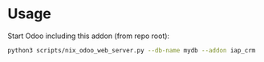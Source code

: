 # Usage

Start Odoo including this addon (from repo root):

```bash
python3 scripts/nix_odoo_web_server.py --db-name mydb --addon iap_crm
```

